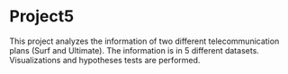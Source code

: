 # Project5
This project analyzes the information of two different telecommunication plans (Surf and Ultimate). The information is in 5 different datasets. Visualizations and hypotheses tests are performed.
